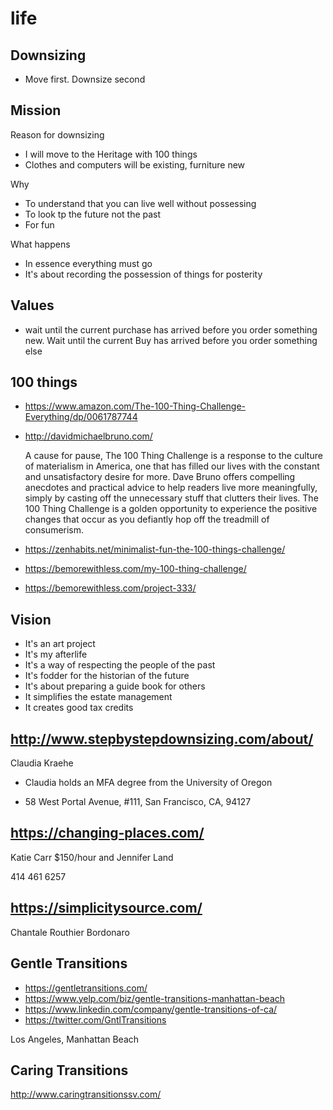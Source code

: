 # life

## Downsizing

* Move first. Downsize second


## Mission

Reason for downsizing

* I will move to the Heritage with 100 things
* Clothes and computers will be existing, furniture new

Why

* To understand that you can live well without possessing
* To look tp the future not the past
* For fun

What happens

* In essence everything must go
* It's about recording the possession of things for posterity

## Values

* wait until the current purchase has arrived before you order something new. Wait until the current Buy has arrived before you order something else

## 100 things

* https://www.amazon.com/The-100-Thing-Challenge-Everything/dp/0061787744
* http://davidmichaelbruno.com/

    A cause for pause, The 100 Thing Challenge is a response to the culture of materialism in America, one that has filled our lives with the constant and unsatisfactory desire for more. Dave Bruno offers compelling anecdotes and practical advice to help readers live more meaningfully, simply by casting off the unnecessary stuff that clutters their lives. The 100 Thing Challenge is a golden opportunity to experience the positive changes that occur as you defiantly hop off the treadmill of consumerism.

* https://zenhabits.net/minimalist-fun-the-100-things-challenge/
* https://bemorewithless.com/my-100-thing-challenge/
* https://bemorewithless.com/project-333/



## Vision

* It's an art project
* It's my afterlife
* It's a way of respecting the people of the past
* It's fodder for the historian of the future
* It's about preparing a guide book for others
* It simplifies the estate management
* It creates good tax credits

## http://www.stepbystepdownsizing.com/about/

Claudia Kraehe

* Claudia holds an MFA degree from the University of Oregon

* 58 West Portal Avenue, #111, San Francisco, CA, 94127

## https://changing-places.com/

Katie Carr $150/hour and Jennifer Land

414 461 6257

## https://simplicitysource.com/

Chantale Routhier Bordonaro


## Gentle Transitions

* https://gentletransitions.com/
* https://www.yelp.com/biz/gentle-transitions-manhattan-beach
* https://www.linkedin.com/company/gentle-transitions-of-ca/
* https://twitter.com/GntlTransitions

Los Angeles, Manhattan Beach

## Caring Transitions

http://www.caringtransitionssv.com/

